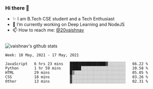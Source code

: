 ### Hi there 👋

<!--
**vaishnav-197/vaishnav-197** is a ✨ _special_ ✨ repository because its `README.md` (this file) appears on your GitHub profile.

Here are some ideas to get you started:
-->

- ✨ I am B.Tech CSE student and a Tech Enthusiast
- 🔭 I’m currently working on Deep Learning and NodeJS
- 📫 How to reach me: [@20vaishnav](https://twitter.com/20vaishnav)


<img src="https://github.com/vaishnav-197/vaishnav-197/blob/main/images/stat.svg" alt=""/>


![vaishnav's github stats](https://github-readme-stats.vercel.app/api?username=vaishnav-197&show_icons=true&theme=dark&count_private=true)



<!--START_SECTION:waka-->
```text
Week: 10 May, 2021 - 17 May, 2021

JavaScript   6 hrs 23 mins   ████████████████▓░░░░░░░░   66.22 % 
Python       1 hr 59 mins    █████░░░░░░░░░░░░░░░░░░░░   20.58 % 
HTML         29 mins         █▒░░░░░░░░░░░░░░░░░░░░░░░   05.05 % 
CSS          18 mins         ▓░░░░░░░░░░░░░░░░░░░░░░░░   03.26 % 
Other        13 mins         ▓░░░░░░░░░░░░░░░░░░░░░░░░   02.31 % 
```
<!--END_SECTION:waka-->
